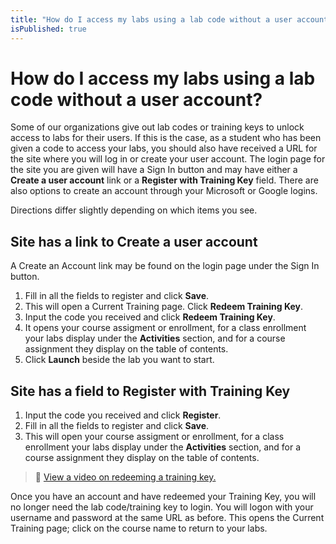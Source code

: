 ```yaml
---
title: "How do I access my labs using a lab code without a user account?"
isPublished: true
---
```


# How do I access my labs using a lab code without a user account?

Some of our organizations give out lab codes or training keys to unlock access to labs for their users. If this is the case, as a student who has been given a code to access your labs, you should also have received a URL for the site where you will log in or create your user account. The login page for the site you are given will have a Sign In button and may have either a **Create a user account** link or a **Register with Training Key** field. There are also options to create an account through your Microsoft or Google logins.

Directions differ slightly depending on which items you see.  

## Site has a link to **Create a user account**
A Create an Account link may be found on the login page under the Sign In button.
1. Fill in all the fields to register and click **Save**. 
1. This will open a Current Training page. Click **Redeem Training Key**. 
1. Input the code you received and click **Redeem Training Key**. 
1. It opens your course assigment or enrollment, for a class enrollment your labs display under the **Activities** section, and for a course assignment they display on the table of contents. 
1. Click **Launch** beside the lab you want to start.  

## Site has a field to **Register with Training Key**
1. Input the code you received and click **Register**. 
1. Fill in all the fields to register and click **Save**. 
1. This will open your course assigment or enrollment, for a class enrollment your labs display under the **Activities** section, and for a course assignment they display on the table of contents. 

>:small_orange_diamond: [View a video on redeeming a training key.](https://youtu.be/XjWBNMslySY) 

Once you have an account and have redeemed your Training Key, you will no longer need the lab code/training key to login. You will logon with your username and password at the same URL as before. This opens the Current Training page; click on the course name to return to your labs.

<!--search terms-->
<div hidden>
<b>training redemption</b>
<b>lab redemption</b>
<b>getting lab access</b>
<b>new training</b>
</div>